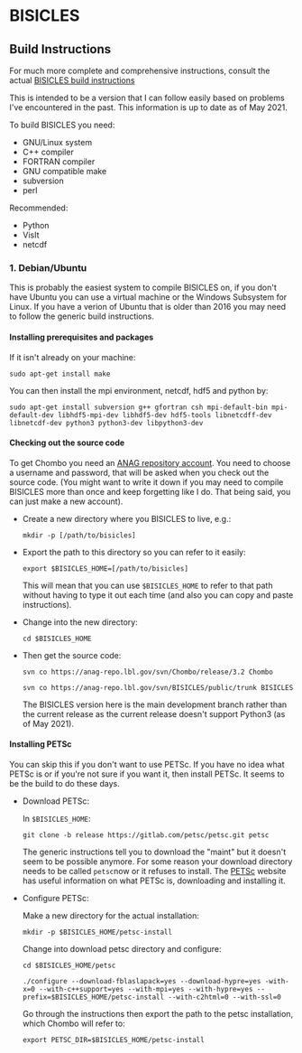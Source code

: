 # BISICLES

## Build Instructions

For much more complete and comprehensive instructions, consult the actual [BISICLES build instructions](http://davis.lbl.gov/Manuals/BISICLES-DOCS/index.html)

This is intended to be a version that I can follow easily based on problems I've encountered in the past. 
This information is up to date as of May 2021. 

To build BISICLES you need:
* GNU/Linux system
* C++ compiler
* FORTRAN compiler
* GNU compatible make
* subversion 
* perl

Recommended:
* Python
* VisIt
* netcdf

### 1. Debian/Ubuntu

This is probably the easiest system to compile BISICLES on, if you don't have Ubuntu you can use a virtual machine or the Windows Subsystem for Linux. If you have a verion of Ubuntu that is older than 2016 you may need to follow the generic build instructions. 

#### Installing prerequisites and packages
If it isn't already on your machine:

`sudo apt-get install make`

You can then install the mpi environment, netcdf, hdf5 and python by: 

`sudo apt-get install subversion g++ gfortran csh mpi-default-bin mpi-default-dev libhdf5-mpi-dev libhdf5-dev hdf5-tools libnetcdff-dev libnetcdf-dev python3 python3-dev
 libpython3-dev`
 
#### Checking out the source code

To get Chombo you need an [ANAG repository account](https://anag-repo.lbl.gov/).
You need to choose a username and password, that will be asked when you check out the source code. (You might want to write it down if you may need to compile BISICLES more than once and keep forgetting like I do. That being said, you can just make a new account). 

* Create a new directory where you BISICLES to live, e.g.:
  
  `mkdir -p [/path/to/bisicles]`

* Export the path to this directory so you can refer to it easily:
  
  `export $BISICLES_HOME=[/path/to/bisicles]`

  This will mean that you can use `$BISICLES_HOME` to refer to that path without having to type it out each time (and also you can copy and paste instructions).
  
* Change into the new directory:
  
  `cd $BISICLES_HOME`
  
* Then get the source code:

  `svn co https://anag-repo.lbl.gov/svn/Chombo/release/3.2 Chombo`

  `svn co https://anag-repo.lbl.gov/svn/BISICLES/public/trunk BISICLES`

  The BISICLES version here is the main development branch rather than the current release as the current release doesn't support Python3 (as of May 2021). 

#### Installing PETSc

You can skip this if you don't want to use PETSc. If you have no idea what PETSc is or if you're not sure if you want it, then install PETSc. It seems to be the build to do these days. 

* Download PETSc:
  
  In `$BISICLES_HOME`:
  
  `git clone -b release https://gitlab.com/petsc/petsc.git petsc`

  The generic instructions tell you to download the "maint" but it doesn't seem to be possible anymore. For some reason your download directory needs to be called `petsc`now or it refuses to install. The [PETSc](https://www.mcs.anl.gov/petsc/index.html) website has useful information on what PETSc is, downloading and installing it. 

* Configure PETSc:

  Make a new directory for the actual installation:
  
  `mkdir -p $BISICLES_HOME/petsc-install`
  
  Change into download petsc directory and configure:
  
  `cd $BISICLES_HOME/petsc`
  
  `./configure --download-fblaslapack=yes --download-hypre=yes -with-x=0 --with-c++support=yes --with-mpi=yes --with-hypre=yes --prefix=$BISICLES_HOME/petsc-install --with-c2html=0 --with-ssl=0`
  
  Go through the instructions then export the path to the petsc installation, which Chombo will refer to:

  `export PETSC_DIR=$BISICLES_HOME/petsc-install`
